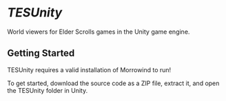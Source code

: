 *TESUnity*
==========

World viewers for Elder Scrolls games in the Unity game engine.


Getting Started
---------------

TESUnity requires a valid installation of Morrowind to run!

To get started, download the source code as a ZIP file, extract it, and open the TESUnity folder in Unity.